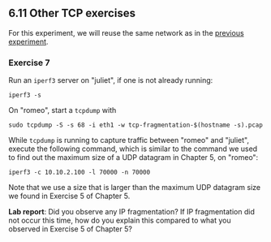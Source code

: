 ## 6.11 Other TCP exercises

For this experiment, we will reuse the same network as in the [previous experiment](el5373-lab6-67.md).

### Exercise 7

Run an `iperf3` server on "juliet", if one is not already running:

```
iperf3 -s
```

On "romeo", start a `tcpdump` with

```
sudo tcpdump -S -s 68 -i eth1 -w tcp-fragmentation-$(hostname -s).pcap
```

While `tcpdump` is running to capture traffic between "romeo" and "juliet", execute the following command, which is similar to the command we used to find out the maximum size of a UDP datagram in Chapter 5, on "romeo":

```
iperf3 -c 10.10.2.100 -l 70000 -n 70000
```

Note that we use a size that is larger than the maximum UDP datagram size we found in Exercise 5 of Chapter 5. 

**Lab report**: Did you observe any IP fragmentation? If IP fragmentation did not occur this time, how do you explain this compared to what you observed in Exercise 5 of Chapter 5?
